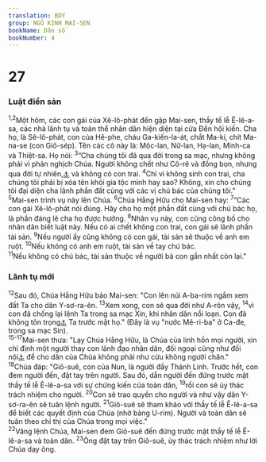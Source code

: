 ```yaml
---
translation: BDY
group: NGŨ KINH MAI-SEN
bookName: Dân số 
bookNumber: 4
---
```


<div class="title"><h1>27</h1><h3>Luật điền sản</h3></div>
<span class="verse dan_27_1 dan_27_2"><sup>1,2</sup>Một hôm, các con gái của Xê-lô-phát đến gặp Mai-sen, thầy tế lễ Ê-lê-a-sa, các nhà lãnh tụ và toàn thể nhân dân hiện diện tại cửa Đền hội kiến. Cha họ, là Sê-lô-phát, con của Hê-phe, cháu Ga-kiến-la-át, chắt Ma-ki, chít Ma-na-se (con Giô-sép). Tên các cô này là: Mộc-lan, Nữ-lan, Hạ-lan, Minh-ca và Thiệt-sa. Họ nói: </span>
<span class="verse dan_27_3"><sup>3</sup>“Cha chúng tôi đã qua đời trong sa mạc, nhưng không phải vì phản nghịch Chúa. Người không chết như Cô-rê và đồng bọn, nhưng qua đời tự nhiên,<a href="#" data-toggle="tooltip" data-placement="bottom" title="Nt chết vì tội của chính mình">⚓</a> và không có con trai. </span>
<span class="verse dan_27_4"><sup>4</sup>Chỉ vì không sinh con trai, cha chúng tôi phải bị xóa tên khỏi gia tộc mình hay sao? Không, xin cho chúng tôi đại diện cha lãnh phần đất cùng với các vị chú bác của chúng tôi.&#34;<br/></span>
<span class="verse dan_27_5"><sup>5</sup>Mai-sen trình vụ này lên Chúa. </span>
<span class="verse dan_27_6"><sup>6</sup>Chúa Hằng Hữu cho Mai-sen hay: </span>
<span class="verse dan_27_7"><sup>7</sup>“Các con gái Xê-lô-phát nói đúng. Hãy cho họ một phần đất cùng với chú bác họ, là phần đáng lẽ cha họ được hưởng. </span>
<span class="verse dan_27_8"><sup>8</sup>Nhân vụ này, con cũng công bố cho nhân dân biết luật này. Nếu có ai chết không con trai, con gái sẽ lãnh phần tài sản. </span>
<span class="verse dan_27_9"><sup>9</sup>Nếu người ấy cũng không có con gái, tài sản sẽ thuộc về anh em ruột. </span>
<span class="verse dan_27_10"><sup>10</sup>Nếu không có anh em ruột, tài sản về tay chú bác.<br/></span>
<span class="verse dan_27_11"><sup>11</sup>Nếu không có chú bác, tài sản thuộc về người bà con gần nhất còn lại.&#34;</span>
<div class="title"><h3>Lãnh tụ mới</h3></div>
<span class="verse dan_27_12"><sup>12</sup>Sau đó, Chúa Hằng Hữu bảo Mai-sen: &#34;Con lên núi A-ba-rim ngắm xem đất Ta cho dân Y-sơ-ra-ên. </span>
<span class="verse dan_27_13"><sup>13</sup>Xem xong, con sẽ qua đời như A-rôn vậy, </span>
<span class="verse dan_27_14"><sup>14</sup>vì con đã chống lại lệnh Ta trong sa mạc Xin, khi nhân dân nổi loạn. Con đã không tôn trọng<a href="#" data-toggle="tooltip" data-placement="bottom" title="Nt tôn thánh">⚓</a> Ta trước mặt họ.&#34; (Đây là vụ &#34;nước Mê-ri-ba&#34; ở Ca-đe, trong sa mạc Sin).<br/></span>
<span class="verse dan_27_15 dan_27_16 dan_27_17"><sup>15-17</sup>Mai-sen thưa: &#34;Lạy Chúa Hằng Hữu, là Chúa của linh hồn mọi người, xin chỉ định một người thay con lãnh đạo nhân dân, đối ngoại cũng như đối nội<a href="#" data-toggle="tooltip" data-placement="bottom" title="Nt đi trước dân lúc ra ngoài cũng như lúc vào trong, dẫn họ ra đem họ vào.">⚓</a> để cho dân của Chúa không phải như cừu không người chăn.&#34;<br/></span>
<span class="verse dan_27_18"><sup>18</sup>Chúa đáp: &#34;Giô-suê, con của Nun, là người đầy Thánh Linh. Trước hết, con đem người đến, đặt tay trên người. Sau đó, dẫn người đến đứng trước mặt thầy tế lễ Ê-lê-a-sa với sự chứng kiến của toàn dân, </span>
<span class="verse dan_27_19"><sup>19</sup>rồi con sẽ ủy thác trách nhiệm cho người. </span>
<span class="verse dan_27_20"><sup>20</sup>Con sẽ trao quyền cho người và như vậy dân Y-sơ-ra-ên sẽ tuân lệnh người. </span>
<span class="verse dan_27_21"><sup>21</sup>Giô-suê sẽ tham khảo với thầy tế lễ Ê-lê-a-sa để biết các quyết định của Chúa (nhờ bảng U-rim). Người và toàn dân sẽ tuân theo chỉ thị của Chúa trong mọi việc.&#34;<br/></span>
<span class="verse dan_27_22"><sup>22</sup>Vâng lệnh Chúa, Mai-sen đem Giô-suê đến đứng trước mặt thầy tế lễ Ê-lê-a-sa và toàn dân. </span>
<span class="verse dan_27_23"><sup>23</sup>Ông đặt tay trên Giô-suê, ủy thác trách nhiệm như lời Chúa dạy ông.</span>
